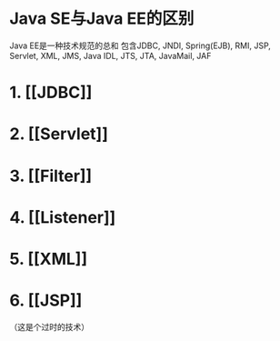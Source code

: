 
# Java SE与Java EE的区别

Java EE是一种技术规范的总和
包含JDBC, JNDI, Spring(EJB), RMI, JSP, Servlet, XML, JMS, Java IDL, JTS, JTA, JavaMail, JAF

# 1. [[JDBC]]

# 2. [[Servlet]]

# 3. [[Filter]]

# 4. [[Listener]]

# 5. [[XML]]

# 6. [[JSP]]

（这是个过时的技术）